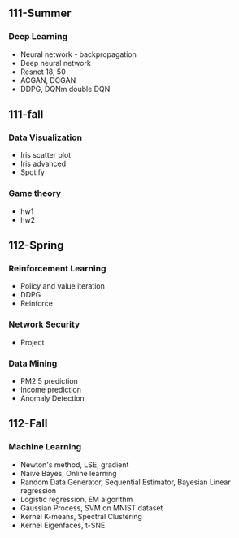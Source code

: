 ## 111-Summer

### Deep Learning  
* Neural network - backpropagation
* Deep neural network
* Resnet 18, 50
* ACGAN, DCGAN
* DDPG, DQNm double DQN

## 111-fall 

### Data Visualization
* Iris scatter plot
* Iris advanced
* Spotify

### Game theory  
* hw1
* hw2

## 112-Spring

### Reinforcement Learning
* Policy and value iteration
* DDPG 
* Reinforce

### Network Security
* Project

### Data Mining
* PM2.5 prediction
* Income prediction
* Anomaly Detection
## 112-Fall

### Machine Learning
* Newton's method, LSE, gradient
* Naive Bayes, Online learning
* Random Data Generator, Sequential Estimator, Bayesian Linear regression
* Logistic regression, EM algorithm
* Gaussian Process, SVM on MNIST dataset
* Kernel K-means, Spectral Clustering
* Kernel Eigenfaces, t-SNE
